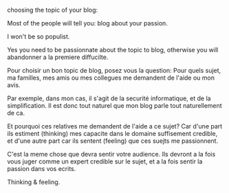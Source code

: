 choosing the topic of your blog:

Most of the people will tell you: blog about your passion.

I won't be so populist.

Yes you need to be passionnate about the topic to blog, otherwise you will abandonner a la premiere diffucilte.

Pour choisir un bon topic de blog, posez vous la question:
Pour quels sujet, ma familles, mes amis ou mes collegues me demandent de l'aide ou mon avis.

Par exemple, dans mon cas, il s'agit de la securité informatique, et de la simplification. Il est donc tout naturel que mon blog parle tout naturellement de ca.

Et pourquoi ces relatives me demandent de l'aide a ce sujet? Car d'une part ils estiment (thinking) mes capacite dans le domaine suffisement credible, et d'une autre part car ils sentent (feeling) que ces suejts me passionnent.



C'est la meme chose que devra sentir votre audience. Ils devront a la fois vous juger comme un expert credible sur le sujet, et a la fois sentir la passion dans vos ecrits.

Thinking & feeling.
